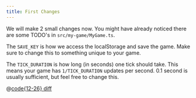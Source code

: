 ```yaml
---
title: First Changes
---
```


We will make 2 small changes now.
You might have already noticed there are some TODO's in `src/my-game/MyGame.ts`.

The `SAVE_KEY` is how we access the localStorage and save the game. Make sure to change this to something unique to your game.

The `TICK_DURATION` is how long (in seconds) one tick should take. This means your game has `1/TICK_DURATION` updates per second.
0.1 second is usually sufficient, but feel free to change this.

@[code{12-26} diff](./patches/1-update-todo.patch)
